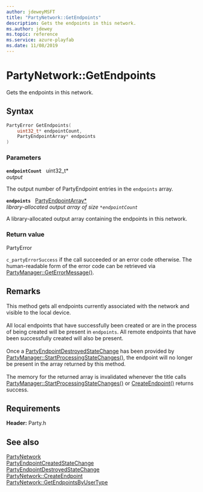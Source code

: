 ```yaml
---
author: jdeweyMSFT
title: "PartyNetwork::GetEndpoints"
description: Gets the endpoints in this network.
ms.author: jdewey
ms.topic: reference
ms.service: azure-playfab
ms.date: 11/08/2019
---
```


# PartyNetwork::GetEndpoints  

Gets the endpoints in this network.  

## Syntax  
  
```cpp
PartyError GetEndpoints(  
    uint32_t* endpointCount,  
    PartyEndpointArray* endpoints  
)  
```  
  
### Parameters  
  
**`endpointCount`** &nbsp; uint32_t*  
*output*  
  
The output number of PartyEndpoint entries in the `endpoints` array.  
  
**`endpoints`** &nbsp; [PartyEndpointArray*](../../../typedefs.md)  
*library-allocated output array of size `*endpointCount`*  
  
A library-allocated output array containing the endpoints in this network.  
  
  
### Return value  
PartyError
  
```c_partyErrorSuccess``` if the call succeeded or an error code otherwise. The human-readable form of the error code can be retrieved via [PartyManager::GetErrorMessage()](../../PartyManager/methods/partymanager_geterrormessage.md).
  
## Remarks  
  
This method gets all endpoints currently associated with the network and visible to the local device. <br /><br /> All local endpoints that have successfully been created or are in the process of being created will be present in `endpoints`. All remote endpoints that have been successfully created will also be present.   <br /><br /> Once a [PartyEndpointDestroyedStateChange](../../../structs/partyendpointdestroyedstatechange.md) has been provided by [PartyManager::StartProcessingStateChanges()](../../PartyManager/methods/partymanager_startprocessingstatechanges.md), the endpoint will no longer be present in the array returned by this method.   <br /><br /> The memory for the returned array is invalidated whenever the title calls [PartyManager::StartProcessingStateChanges()](../../PartyManager/methods/partymanager_startprocessingstatechanges.md) or [CreateEndpoint()](partynetwork_createendpoint.md) returns success.
  
## Requirements  
  
**Header:** Party.h
  
## See also  
[PartyNetwork](../partynetwork.md)  
[PartyEndpointCreatedStateChange](../../../structs/partyendpointcreatedstatechange.md)  
[PartyEndpointDestroyedStateChange](../../../structs/partyendpointdestroyedstatechange.md)  
[PartyNetwork::CreateEndpoint](partynetwork_createendpoint.md)  
[PartyNetwork::GetEndpointsByUserType](partynetwork_getendpointsbyusertype.md)
  
  
